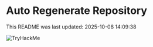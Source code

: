 # Auto Regenerate Repository

This README was last updated: 2025-10-08 14:09:38

 ![TryHackMe](https://tryhackme.com/badge/533634)